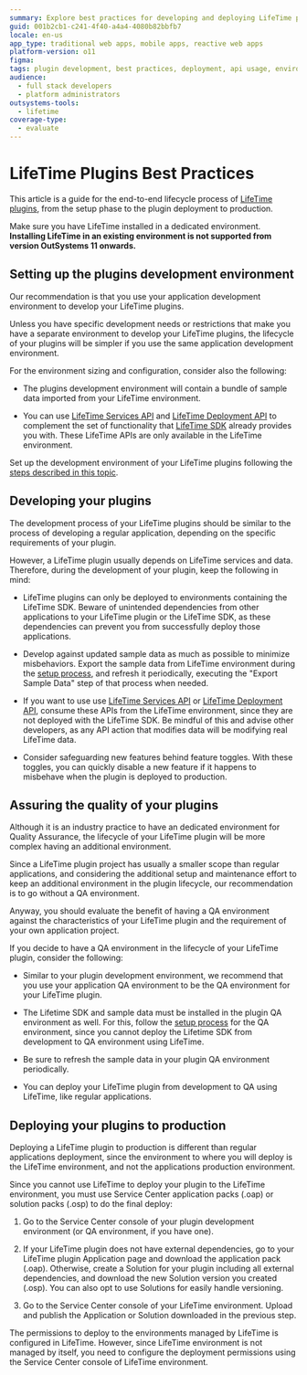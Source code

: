 ```yaml
---
summary: Explore best practices for developing and deploying LifeTime plugins in OutSystems 11 (O11) environments.
guid: 001b2cb1-c241-4f40-a4a4-4080b82bbfb7
locale: en-us
app_type: traditional web apps, mobile apps, reactive web apps
platform-version: o11
figma:
tags: plugin development, best practices, deployment, api usage, environment configuration
audience:
  - full stack developers
  - platform administrators
outsystems-tools:
  - lifetime
coverage-type:
  - evaluate
---
```


# LifeTime Plugins Best Practices

This article is a guide for the end-to-end lifecycle process of [LifeTime plugins](https://success.outsystems.com/Documentation/How-to_Guides/Development/How_to_create_a_LifeTime_Plugin), from the setup phase to the plugin deployment to production.

Make sure you have LifeTime installed in a dedicated environment. **Installing LifeTime in an existing environment is not supported from version OutSystems 11 onwards.**

## Setting up the plugins development environment

Our recommendation is that you use your application development environment to develop your LifeTime plugins.

Unless you have specific development needs or restrictions that make you have a separate environment to develop your LifeTime plugins, the lifecycle of your plugins will be simpler if you use the same application development environment.

For the environment sizing and configuration, consider also the following:

* The plugins development environment will contain a bundle of sample data imported from your LifeTime environment.

* You can use [LifeTime Services API](https://success.outsystems.com/Documentation/10/Reference/OutSystems_APIs/LifeTime_Services_API) and [LifeTime Deployment API](https://success.outsystems.com/Documentation/10/Reference/OutSystems_APIs/LifeTime_Deployment_API) to complement the set of functionality that [LifeTime SDK](https://success.outsystems.com/Documentation/10/Reference/OutSystems_APIs/LifeTime_SDK) already provides you with. These LifeTime APIs are only available in the LifeTime environment.

Set up the development environment of your LifeTime plugins following the [steps described in this topic](https://success.outsystems.com/documentation/how_to_guides/development/how_to_create_a_lifetime_plugin/).

## Developing your plugins

The development process of your LifeTime plugins should be similar to the process of developing a regular application, depending on the specific requirements of your plugin.

However, a LifeTime plugin usually depends on LifeTime services and data. Therefore, during the development of your plugin, keep the following in mind:

* LifeTime plugins can only be deployed to environments containing the LifeTime SDK. Beware of unintended dependencies from other applications to your LifeTime plugin or the LifeTime SDK, as these dependencies can prevent you from successfully deploy those applications.

* Develop against updated sample data as much as possible to minimize misbehaviors. Export the sample data from LifeTime environment during the [setup process](https://success.outsystems.com/documentation/how_to_guides/development/how_to_create_a_lifetime_plugin/), and refresh it periodically, executing the "Export Sample Data" step of that process when needed.

* If you want to use use [LifeTime Services API](https://success.outsystems.com/Documentation/10/Reference/OutSystems_APIs/LifeTime_Services_API) or [LifeTime Deployment API](https://success.outsystems.com/Documentation/10/Reference/OutSystems_APIs/LifeTime_Deployment_API), consume these APIs from the LifeTime environment, since they are not deployed with the LifeTime SDK. Be mindful of this and advise other developers, as any API action that modifies data will be modifying real LifeTime data.

* Consider safeguarding new features behind feature toggles. With these toggles, you can quickly disable a new feature if it happens to misbehave when the plugin is deployed to production.

## Assuring the quality of your plugins

Although it is an industry practice to have an dedicated environment for Quality Assurance, the lifecycle of your LifeTime plugin will be more complex having an additional environment.

Since a LifeTime plugin project has usually a smaller scope than regular applications, and considering the additional setup and maintenance effort to keep an additional environment in the plugin lifecycle, our recommendation is to go without a QA environment.

Anyway, you should evaluate the benefit of having a QA environment against the characteristics of your LifeTime plugin and the requirement of your own application project.

If you decide to have a QA environment in the lifecycle of your LifeTime plugin, consider the following:

* Similar to your plugin development environment, we recommend that you use your application QA environment to be the QA environment for your LifeTime plugin.

* The Lifetime SDK and sample data must be installed in the plugin QA environment as well. For this, follow the [setup process](https://success.outsystems.com/Documentation/How-to_Guides/How_to_create_a_LifeTime_Plugin) for the QA environment, since you cannot deploy the Lifetime SDK from development to QA environment using LifeTime.

* Be sure to refresh the sample data in your plugin QA environment periodically.

* You can deploy your LifeTime plugin from development to QA using LifeTime, like regular applications.

## Deploying your plugins to production

Deploying a LifeTime plugin to production is different than regular applications deployment, since the environment to where you will deploy is the LifeTime environment, and not the applications production environment.

Since you cannot use LifeTime to deploy your plugin to the LifeTime environment, you must use Service Center application packs (.oap) or solution packs (.osp) to do the final deploy:

1. Go to the Service Center console of your plugin development environment (or QA environment, if you have one).

1. If your LifeTime plugin does not have external dependencies, go to your LifeTime plugin Application page and download the application pack (.oap). Otherwise, create a Solution for your plugin including all external dependencies, and download the new Solution version you created (.osp). You can also opt to use Solutions for easily handle versioning.

1. Go to the Service Center console of your LifeTime environment. Upload and publish the Application or Solution downloaded in the previous step.

The permissions to deploy to the environments managed by LifeTime is configured in LifeTime. However, since LifeTime environment is not managed by itself, you need to configure the deployment permissions using the Service Center console of LifeTime environment.
